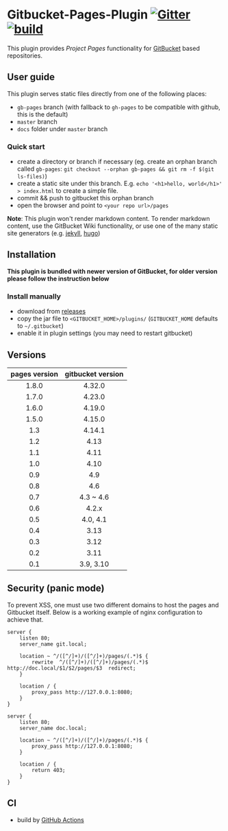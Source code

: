 
# Gitbucket-Pages-Plugin [![Gitter](https://img.shields.io/gitter/room/gitbucket/gitbucket.js.svg)](https://gitter.im/gitbucket/gitbucket) [![build](https://github.com/gitbucket/gitbucket-pages-plugin/workflows/build/badge.svg?branch=master)](https://github.com/gitbucket/gitbucket-pages-plugin/actions?query=workflow%3Abuild+branch%3Amaster)

This plugin provides *Project Pages* functionality for
[GitBucket](https://github.com/gitbucket/gitbucket) based repositories.

## User guide

This plugin serves static files directly from one of the following
places:

- `gb-pages` branch (with fallback to `gh-pages` to be compatible with
  github, this is the default)
- `master` branch
- `docs` folder under `master` branch

### Quick start

- create a directory or branch if necessary (eg. create an orphan branch called `gb-pages`: `git checkout --orphan gb-pages && git rm -f $(git ls-files)`)
- create a static site under this branch. E.g. `echo '<h1>hello, world</h1>' > index.html` to create a simple file.
- commit && push to gitbucket this orphan branch
- open the browser and point to `<your repo url>/pages`

**Note**: This plugin won't render markdown content. To render markdown content, use the GitBucket Wiki functionality, or use one of the many static site generators (e.g. [jekyll](http://jekyllrb.com/), [hugo](https://gohugo.io/))

## Installation

**This plugin is bundled with newer version of GitBucket, for older
version please follow the instruction below**

### Install manually

- download from [releases](https://github.com/gitbucket/gitbucket-pages-plugin/releases)
- copy the jar file to `<GITBUCKET_HOME>/plugins/` (`GITBUCKET_HOME` defaults to `~/.gitbucket`)
- enable it in plugin settings (you may need to restart gitbucket)

## Versions

| pages version | gitbucket version |
|     :---:     |       :---:       |
| 1.8.0         | 4.32.0            |
| 1.7.0         | 4.23.0            |
| 1.6.0         | 4.19.0            |
| 1.5.0         | 4.15.0            |
| 1.3           | 4.14.1            |
| 1.2           | 4.13              |
| 1.1           | 4.11              |
| 1.0           | 4.10              |
| 0.9           | 4.9               |
| 0.8           | 4.6               |
| 0.7           | 4.3 ~ 4.6         |
| 0.6           | 4.2.x             |
| 0.5           | 4.0, 4.1          |
| 0.4           | 3.13              |
| 0.3           | 3.12              |
| 0.2           | 3.11              |
| 0.1           | 3.9, 3.10         |


## Security (panic mode)

To prevent XSS, one must use two different domains to host the pages and
Gitbucket itself. Below is a working example of nginx configuration to achieve that.

```
server {
    listen 80;
    server_name git.local;

    location ~ ^/([^/]+)/([^/]+)/pages/(.*)$ {
        rewrite  ^/([^/]+)/([^/]+)/pages/(.*)$  http://doc.local/$1/$2/pages/$3  redirect;
    }

    location / {
        proxy_pass http://127.0.0.1:8080;
    }
}

server {
    listen 80;
    server_name doc.local;

    location ~ ^/([^/]+)/([^/]+)/pages/(.*)$ {
        proxy_pass http://127.0.0.1:8080;
    }

    location / {
        return 403;
    }
}
```

## CI

- build by [GitHub Actions](https://github.com/gitbucket/gitbucket-pages-plugin/actions)
